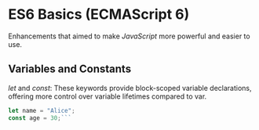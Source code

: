 # ES6 Basics (ECMAScript 6)

Enhancements that aimed to make _JavaScript_ more powerful and easier to use.

## Variables and Constants
_let_ and _const_: These keywords provide block-scoped variable declarations, offering more control over variable lifetimes compared to var.

```javascript
let name = "Alice";
const age = 30;```
